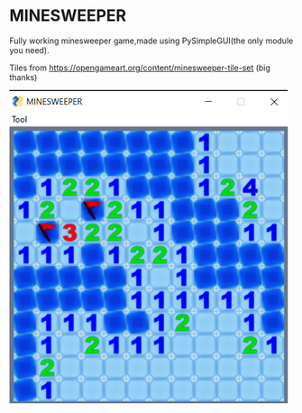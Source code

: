 # MINESWEEPER

Fully working minesweeper game,made using PySimpleGUI(the only module you need).

Tiles from https://opengameart.org/content/minesweeper-tile-set (big thanks)

![Alt text](images/image.png)